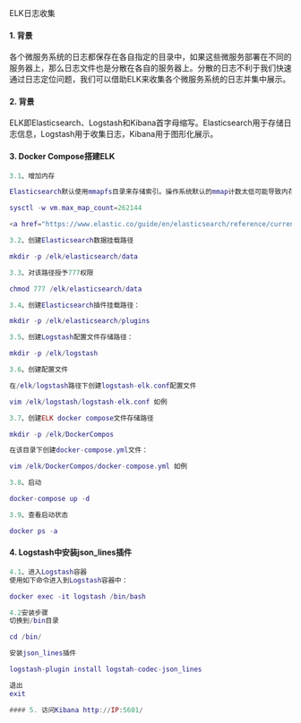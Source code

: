 ELK日志收集
#### 1. 背景
各个微服务系统的日志都保存在各自指定的目录中，如果这些微服务部署在不同的服务器上，那么日志文件也是分散在各自的服务器上。分散的日志不利于我们快速通过日志定位问题，我们可以借助ELK来收集各个微服务系统的日志并集中展示。

#### 2. 背景
ELK即Elasticsearch、Logstash和Kibana首字母缩写。Elasticsearch用于存储日志信息，Logstash用于收集日志，Kibana用于图形化展示。

#### 3. Docker Compose搭建ELK
```lua
3.1、增加内存

Elasticsearch默认使用mmapfs目录来存储索引。操作系统默认的mmap计数太低可能导致内存不足，我们可以使用下面这条命令来增加内存：

sysctl -w vm.max_map_count=262144

<a href="https://www.elastic.co/guide/en/elasticsearch/reference/current/vm-max-map-count.html" target="_blank">官方文档</a>

3.2、创建Elasticsearch数据挂载路径

mkdir -p /elk/elasticsearch/data

3.3、对该路径授予777权限

chmod 777 /elk/elasticsearch/data

3.4、创建Elasticsearch插件挂载路径：

mkdir -p /elk/elasticsearch/plugins

3.5、创建Logstash配置文件存储路径：

mkdir -p /elk/logstash

3.6、创建配置文件

在/elk/logstash路径下创建logstash-elk.conf配置文件

vim /elk/logstash/logstash-elk.conf 如例

3.7、创建ELK docker compose文件存储路径

mkdir -p /elk/DockerCompos

在该目录下创建docker-compose.yml文件：

vim /elk/DockerCompos/docker-compose.yml 如例

3.8、启动

docker-compose up -d

3.9、查看启动状态

docker ps -a
```

#### 4. Logstash中安装json_lines插件
```lua
4.1、进入Logstash容器
使用如下命令进入到Logstash容器中：

docker exec -it logstash /bin/bash

4.2安装步骤
切换到/bin目录

cd /bin/

安装json_lines插件

logstash-plugin install logstah-codec-json_lines

退出
exit

#### 5. 访问Kibana http://IP:5601/
